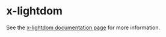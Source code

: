 x-lightdom
================

See the [x-lightdom documentation page](http://.../x-lightdom) for more information.
